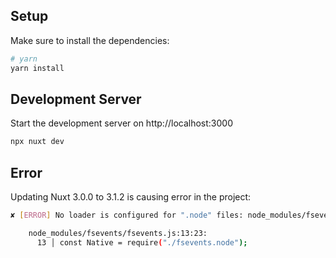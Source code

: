 ## Setup

Make sure to install the dependencies:

```bash
# yarn
yarn install
```

## Development Server

Start the development server on http://localhost:3000

```bash
npx nuxt dev
```

## Error

Updating Nuxt 3.0.0 to 3.1.2 is causing error in the project:

```bash
✘ [ERROR] No loader is configured for ".node" files: node_modules/fsevents/fsevents.node

    node_modules/fsevents/fsevents.js:13:23:
      13 │ const Native = require("./fsevents.node");
```